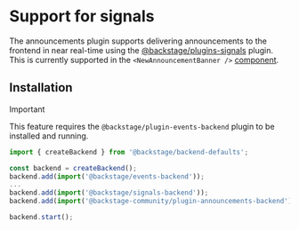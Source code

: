 # Support for signals

The announcements plugin supports delivering announcements to the frontend in near real-time using the [@backstage/plugins-signals](https://github.com/backstage/backstage/tree/master/plugins/signals) plugin. This is currently supported in the `<NewAnnouncementBanner />` [component](./latest-announcement-banner.md).

## Installation

> [!IMPORTANT]
> This feature requires the `@backstage/plugin-events-backend` plugin to be installed and running.

```ts
import { createBackend } from '@backstage/backend-defaults';

const backend = createBackend();
backend.add(import('@backstage/events-backend'));
...
backend.add(import('@backstage/signals-backend'));
backend.add(import('@backstage-community/plugin-announcements-backend'));

backend.start();
```
